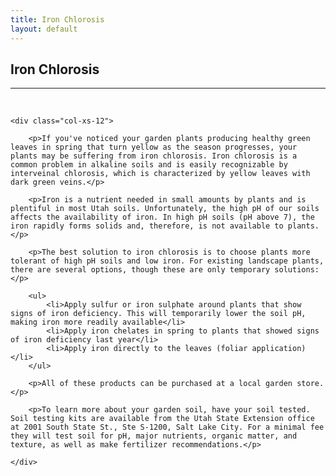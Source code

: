 ```yaml
---
title: Iron Chlorosis
layout: default
---
```


<h2 class="green text-center">Iron Chlorosis</h2>
<hr>

<br />

<div class="row-fluid">

	<div class="col-xs-12">
	
		<p>If you've noticed your garden plants producing healthy green leaves in spring that turn yellow as the season progresses, your plants may be suffering from iron chlorosis. Iron chlorosis is a common problem in alkaline soils and is easily recognizable by interveinal chlorosis, which is characterized by yellow leaves with dark green veins.</p> 
		
		<p>Iron is a nutrient needed in small amounts by plants and is plentiful in most Utah soils. Unfortunately, the high pH of our soils affects the availability of iron. In high pH soils (pH above 7), the iron rapidly forms solids and, therefore, is not available to plants.</p> 
		
		<p>The best solution to iron chlorosis is to choose plants more tolerant of high pH soils and low iron. For existing landscape plants, there are several options, though these are only temporary solutions:</p>
		
		<ul>
			<li>Apply sulfur or iron sulphate around plants that show signs of iron deficiency. This will temporarily lower the soil pH, making iron more readily available</li>
			<li>Apply iron chelates in spring to plants that showed signs of iron deficiency last year</li>
			<li>Apply iron directly to the leaves (foliar application)</li>
		</ul>
		
		<p>All of these products can be purchased at a local garden store.</p>
		
		<p>To learn more about your garden soil, have your soil tested. Soil testing kits are available from the Utah State Extension office at 2001 South State St., Ste S-1200, Salt Lake City. For a minimal fee they will test soil for pH, major nutrients, organic matter, and texture, as well as make fertilizer recommendations.</p>
	
	</div>
	
</div>